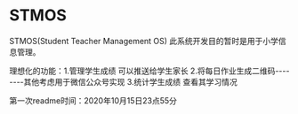 # STMOS
STMOS(Student Teacher Management OS)
此系统开发目的暂时是用于小学信息管理。

理想化的功能：1.管理学生成绩 可以推送给学生家长
             2.将每日作业生成二维码--------其他考虑用于微信公众号实现
             3.统计学生成绩 查看其学习情况
             
             
第一次readme时间：2020年10月15日23点55分
